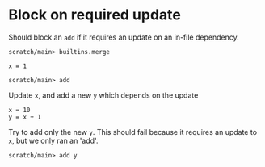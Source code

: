 # Block on required update

Should block an `add` if it requires an update on an in-file dependency.

```ucm:hide
scratch/main> builtins.merge
```

```unison
x = 1
```

```ucm
scratch/main> add
```

Update `x`, and add a new `y` which depends on the update

```unison
x = 10
y = x + 1
```

Try to add only the new `y`. This should fail because it requires an update to `x`, but we only ran an 'add'.

```ucm:error
scratch/main> add y
```
